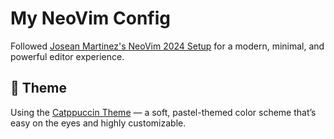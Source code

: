 # My NeoVim Config

Followed [Josean Martinez's NeoVim 2024 Setup](https://www.youtube.com/watch?v=6pAG3BHurdM) for a modern, minimal, and powerful editor experience.

## 🎨 Theme

Using the [Catppuccin Theme](https://github.com/catppuccin/nvim) — a soft, pastel-themed color scheme that’s easy on the eyes and highly customizable.
